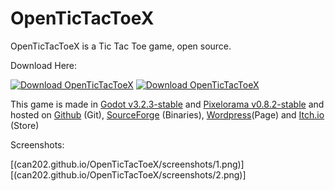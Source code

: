 # OpenTicTacToeX
OpenTicTacToeX is a Tic Tac Toe game, open source.

Download Here:

[![Download OpenTicTacToeX](https://a.fsdn.com/con/app/sf-download-button)](https://sourceforge.net/projects/opentictactoex/files/latest/download)
[![Download OpenTicTacToeX](https://img.shields.io/sourceforge/dt/opentictactoex.svg)](https://sourceforge.net/projects/opentictactoex/files/latest/download)


This game is made in [Godot v3.2.3-stable](https://downloads.tuxfamily.org/godotengine/3.2.3/) and [Pixelorama v0.8.2-stable](https://github.com/Orama-Interactive/Pixelorama/releases/tag/v0.8.2) and hosted on [Github](https://github.com/Can202/OpenTicTacToeX) (Git), [SourceForge](https://sourceforge.net/projects/opentictactoex/) (Binaries), [Wordpress](https://can202.wordpress.com/opentictactoex/)(Page) and [Itch.io](https://can202.itch.io/opentictactoex) (Store)

Screenshots:

[(can202.github.io/OpenTicTacToeX/screenshots/1.png)]
[(can202.github.io/OpenTicTacToeX/screenshots/2.png)]